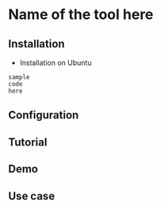 # Name of the tool here

## Installation
- Installation on Ubuntu
~~~
sample
code
here
~~~
## Configuration

## Tutorial

## Demo

## Use case
